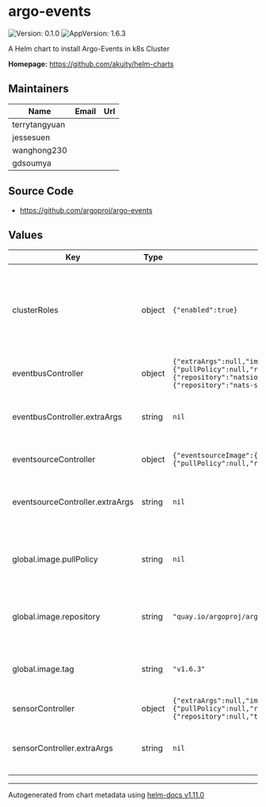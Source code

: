 # argo-events

![Version: 0.1.0](https://img.shields.io/badge/Version-0.1.0-informational?style=flat-square) ![AppVersion: 1.6.3](https://img.shields.io/badge/AppVersion-1.6.3-informational?style=flat-square)

A Helm chart to install Argo-Events in k8s Cluster

**Homepage:** <https://github.com/akuity/helm-charts>

## Maintainers

| Name | Email | Url |
| ---- | ------ | --- |
| terrytangyuan |  |  |
| jessesuen |  |  |
| wanghong230 |  |  |
| gdsoumya |  |  |

## Source Code

* <https://github.com/argoproj/argo-events>

## Values

| Key | Type | Default | Description |
|-----|------|---------|-------------|
| clusterRoles | object | `{"enabled":true}` | Installs necessary ClusterRoles to allow Argo Events to deploy to the same cluster Argo Events is installed in |
| eventbusController | object | `{"extraArgs":null,"image":{"pullPolicy":null,"repository":null,"tag":null},"natsMetricsExporterImage":{"repository":"natsio/prometheus-nats-exporter","tag":"0.8.0"},"natsStreamingImage":{"repository":"nats-streaming","tag":"0.22.1"},"replicas":1,"resources":null}` | Argo Event Bus configuration |
| eventbusController.extraArgs | string | `nil` | Additional command line arguments to pass |
| eventsourceController | object | `{"eventsourceImage":{"repository":null,"tag":null},"extraArgs":null,"image":{"pullPolicy":null,"repository":null,"tag":null},"replicas":1,"resources":null}` | Argo Event Source configuration |
| eventsourceController.extraArgs | string | `nil` | Additional command line arguments to pass |
| global.image.pullPolicy | string | `nil` | If defined, an image pull policy will be applied to all argo events deployments |
| global.image.repository | string | `"quay.io/argoproj/argo-events"` | If defined, a repository applied to all argo events deployments |
| global.image.tag | string | `"v1.6.3"` | If defined, a tag applied to all argo events deployments |
| sensorController | object | `{"extraArgs":null,"image":{"pullPolicy":null,"repository":null,"tag":null},"replicas":1,"resources":null,"sensorImage":{"repository":null,"tag":null}}` | Argo Sensor configuration |
| sensorController.extraArgs | string | `nil` | Additional command line arguments to pass |

----------------------------------------------
Autogenerated from chart metadata using [helm-docs v1.11.0](https://github.com/norwoodj/helm-docs/releases/v1.11.0)
